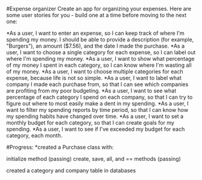 #Expense organizer
Create an app for organizing your expenses. Here are some user stories for you - build one at a time before moving to the next one:

*As a user, I want to enter an expense, so I can keep track of where I'm spending my money. I should be able to provide a description (for example, "Burgers"), an amount ($7.56), and the date I made the purchase.
*As a user, I want to choose a single category for each expense, so I can label out where I'm spending my money.
*As a user, I want to show what percentage of my money I spent in each category, so I can know where I'm wasting all of my money.
*As a user, I want to choose multiple categories for each expense, because life is not so simple. *As a user, I want to label what company I made each purchase from, so that I can see which companies are profiting from my poor budgeting.
 *As a user, I want to see what percentage of each category I spend on each company, so that I can try to figure out where to most easily make a dent in my spending.
 *As a user, I want to filter my spending reports by time period, so that I can know how my spending habits have changed over time. *As a user, I want to set a monthly budget for each category, so that I can create goals for my spending.
 *As a user, I want to see if I've exceeded my budget for each category, each month.

#Progress:
*created a Purchase class with:

initialize method (passing)
create, save, all, and == methods (passing)

created a category and company table in databases
